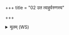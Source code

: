 +++
title = "02 उत त्वाहुर्वरुणस्य"

+++
<details><summary>मूलम् (WS)</summary>

उत त्वाहुर्वरुणस्य पत्नीमथो त्वाहुरदितिं विश्वरूपाम् ।  
अधिजरायुमाघारे हव्यवाहमग्नावस्या महिमानं जुहोमि ॥॥ २ ॥  
स साहस्रं तन्तुमन्वा ततान सो अग्निष्टोमां दशतं समाप ।  
अधिजरायुं सवत्सां यो ददाति तं वै देवाः स्वरा रोहयन्ति ॥ ३ ॥
</details>